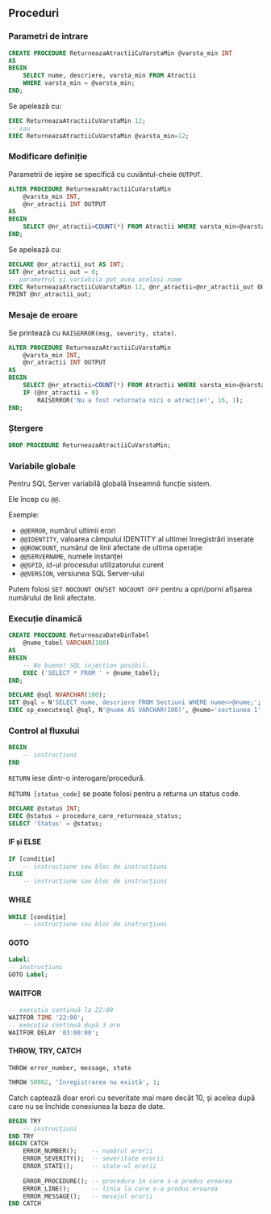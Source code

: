 ## Proceduri

### Parametri de intrare

```sql
CREATE PROCEDURE ReturneazaAtractiiCuVarstaMin @varsta_min INT
AS
BEGIN
	SELECT nume, descriere, varsta_min FROM Atractii
	WHERE varsta_min = @varsta_min;
END;
```

Se apelează cu:

```sql
EXEC ReturneazaAtractiiCuVarstaMin 12;
-- sau
EXEC ReturneazaAtractiiCuVarstaMin @varsta_min=12;
```

### Modificare definiție

Parametrii de ieșire se specifică cu cuvântul-cheie `OUTPUT`.

```sql
ALTER PROCEDURE ReturneazaAtractiiCuVarstaMin
	@varsta_min INT,
	@nr_atractii INT OUTPUT
AS
BEGIN
	SELECT @nr_atractii=COUNT(*) FROM Atractii WHERE varsta_min=@varsta_min;
END;
```

Se apelează cu:

```sql
DECLARE @nr_atractii_out AS INT;
SET @nr_atractii_out = 0;
-- parametrul și variabila pot avea același nume
EXEC ReturneazaAtractiiCuVarstaMin 12, @nr_atractii=@nr_atractii_out OUTPUT;
PRINT @nr_atractii_out;
```

### Mesaje de eroare

Se printează cu `RAISERROR(msg, severity, state)`.

```sql
ALTER PROCEDURE ReturneazaAtractiiCuVarstaMin
	@varsta_min INT,
	@nr_atractii INT OUTPUT
AS
BEGIN
	SELECT @nr_atractii=COUNT(*) FROM Atractii WHERE varsta_min=@varsta_min;
	IF (@nr_atractii = 0)
		RAISERROR('Nu a fost returnata nici o atracție!', 16, 1);
END;
```

### Ștergere

```sql
DROP PROCEDURE ReturneazaAtractiiCuVarstaMin;
```

### Variabile globale

Pentru SQL Server variabilă globală înseamnă funcție sistem.

Ele încep cu `@@`.

Exemple:

- `@@ERROR`, numărul ultimii erori
- `@@IDENTITY`, valoarea câmpului IDENTITY al ultimei înregistrări inserate
- `@@ROWCOUNT`, numărul de linii afectate de ultima operație
- `@@SERVERNAME`, numele instanței
- `@@SPID`, id-ul procesului utilizatorului curent
- `@@VERSION`, versiunea SQL Server-ului

Putem folosi `SET NOCOUNT ON`/`SET NOCOUNT OFF` pentru a opri/porni afișarea numărului de linii afectate.

### Execuție dinamică

```sql
CREATE PROCEDURE ReturneazaDateDinTabel
	@nume_tabel VARCHAR(100)
AS
BEGIN
	-- No bueno! SQL injection posibil.
	EXEC ('SELECT * FROM ' + @nume_tabel);
END;
```

```sql
DECLARE @sql NVARCHAR(100);
SET @sql = N'SELECT nume, descriere FROM Sectiuni WHERE nume<>@nume;';
EXEC sp_executesql @sql, N'@nume AS VARCHAR(100)', @nume='sectiunea 1';
```

### Control al fluxului

```sql
BEGIN
	-- instrucțiuni
END
```

`RETURN` iese dintr-o interogare/procedură.

`RETURN [status_code]` se poate folosi pentru a returna un status code.

```sql
DECLARE @status INT;
EXEC @status = procedura_care_returneaza_status;
SELECT 'Status' = @status;
```

#### IF și ELSE

```sql
IF [condiție]
	-- instrucțiune sau bloc de instrucțiuni
ELSE
	-- instrucțiune sau bloc de instrucțiuni
```

#### WHILE

```sql
WHILE [condiție]
	-- instrucțiune sau bloc de instrucțiuni
```

#### GOTO

```sql
Label:
-- instrucțiuni
GOTO Label;
```

#### WAITFOR

```sql
-- execuția continuă la 22:00
WAITFOR TIME '22:00';
-- execuția continuă după 3 ore
WAITFOR DELAY '03:00:00';
```

#### THROW, TRY, CATCH

`THROW error_number, message, state`

```sql
THROW 50002, 'Înregistrarea nu există', 1;
```

Catch captează doar erori cu severitate mai mare decât 10, și acelea după care nu se închide conexiunea la baza de date.

```sql
BEGIN TRY
	-- instrucțiuni
END TRY
BEGIN CATCH
	ERROR_NUMBER();    -- numărul erorii
	ERROR_SEVERITY();  -- severitate erorii
	ERROR_STATE();     -- state-ul erorii
	
	ERROR_PROCEDURE(); -- procedura în care s-a produs eroarea
	ERROR_LINE();      -- linia la care s-a produs eroarea
	ERROR_MESSAGE();   -- mesajul erorii
END CATCH
```
